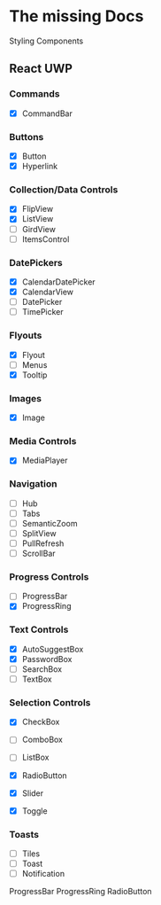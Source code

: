 

# The missing Docs
Styling Components

## React UWP
### Commands
- [x] CommandBar

### Buttons
- [x] Button
- [x] Hyperlink

### Collection/Data Controls
- [x] FlipView
- [x] ListView
- [ ] GirdView
- [ ] ItemsControl

### DatePickers
- [x] CalendarDatePicker
- [x] CalendarView
- [ ] DatePicker
- [ ] TimePicker

### Flyouts
- [x] Flyout
- [ ] Menus
- [x] Tooltip

### Images
- [x] Image

### Media Controls
- [x] MediaPlayer

### Navigation
- [ ] Hub
- [ ] Tabs
- [ ] SemanticZoom
- [ ] SplitView
- [ ] PullRefresh
- [ ] ScrollBar

### Progress Controls
- [ ] ProgressBar
- [x] ProgressRing

### Text Controls
- [x] AutoSuggestBox
- [x] PasswordBox
- [ ] SearchBox
- [ ] TextBox

### Selection Controls
- [x] CheckBox
- [ ] ComboBox
- [ ] ListBox
- [x] RadioButton
- [x] Slider
- [x] Toggle


### Toasts
- [ ] Tiles
- [ ] Toast
- [ ] Notification

ProgressBar
ProgressRing
RadioButton

